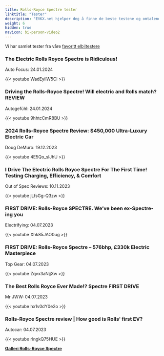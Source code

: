 ```yaml
---
title: Rolls-Royce Spectre tester
linktitle: "Tester"
description: "EVKX.net hjelper deg å finne de beste testene og omtalene av denne modellen."
weight: 6
hidden: true
navicon: bi-person-video2
---
```

Vi har samlet tester fra våre [favoritt elbiltestere](../../../../../guides/evreviewers/)

<div class="container text-center shadow p-2 pe-4 mb-5 bg-body-tertiary rounded border">
<h3>The Electric Rolls Royce Spectre is Ridiculous!</h3>
<p>Auto Focus: 24.01.2024</p>

{{< youtube WadEyilW5CI >}}

</div>
<div class="container text-center shadow p-2 pe-4 mb-5 bg-body-tertiary rounded border">
<h3>Driving the Rolls-Royce Spectre! Will electric and Rolls match? REVIEW</h3>
<p>Autogefühl: 24.01.2024</p>

{{< youtube 9hhtcCmR8BU >}}

</div>
<div class="container text-center shadow p-2 pe-4 mb-5 bg-body-tertiary rounded border">
<h3>2024 Rolls-Royce Spectre Review: $450,000 Ultra-Luxury Electric Car</h3>
<p>Doug DeMuro: 19.12.2023</p>

{{< youtube 4E5Qo_slJhU >}}

</div>
<div class="container text-center shadow p-2 pe-4 mb-5 bg-body-tertiary rounded border">
<h3>I Drive The Electric Rolls Royce Spectre For The First Time! Testing Charging, Efficiency, & Comfort</h3>
<p>Out of Spec Reviews: 10.11.2023</p>

{{< youtube jLfsGg-Q3zw >}}

</div>
<div class="container text-center shadow p-2 pe-4 mb-5 bg-body-tertiary rounded border">
<h3>FIRST DRIVE: Rolls-Royce SPECTRE. We’ve been ex-Spectre-ing you</h3>
<p>Electrifying: 04.07.2023</p>

{{< youtube Xhk85JAO0ug >}}

</div>
<div class="container text-center shadow p-2 pe-4 mb-5 bg-body-tertiary rounded border">
<h3>FIRST DRIVE: Rolls-Royce Spectre – 576bhp, £330k Electric Masterpiece</h3>
<p>Top Gear: 04.07.2023</p>

{{< youtube Zqvx3aNjjXw >}}

</div>
<div class="container text-center shadow p-2 pe-4 mb-5 bg-body-tertiary rounded border">
<h3>The Best Rolls Royce Ever Made!? Spectre FIRST DRIVE</h3>
<p>Mr JWW: 04.07.2023</p>

{{< youtube hx1v0dY0e2o >}}

</div>
<div class="container text-center shadow p-2 pe-4 mb-5 bg-body-tertiary rounded border">
<h3>Rolls-Royce Spectre review | How good is Rolls' first EV?</h3>
<p>Autocar: 04.07.2023</p>

{{< youtube rlngkQ75HUE >}}

</div>
<div class="mt-3 mb-3">
<a href="../gallery/" class="text-decoration-none text-black">
<strong><i class="bi-arrow-left"></i>Galleri  </strong>
</a>
<a href="../" class="text-decoration-none text-black float-end">
<strong>Rolls-Royce Spectre <i class="bi-arrow-right"></i></strong>
</a>
</div>
